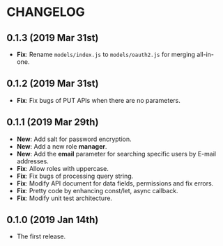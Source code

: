 # CHANGELOG

## 0.1.3 (2019 Mar 31st)

- **Fix**: Rename `models/index.js` to `models/oauth2.js` for merging all-in-one.

## 0.1.2 (2019 Mar 31st)

- **Fix**: Fix bugs of PUT APIs when there are no parameters.

## 0.1.1 (2019 Mar 29th)

- **New**: Add salt for password encryption.
- **New**: Add a new role **manager**.
- **New**: Add the **email** parameter for searching specific users by E-mail addresses.
- **Fix**: Allow roles with uppercase.
- **Fix**: Fix bugs of processing query string.
- **Fix**: Modify API document for data fields, permissions and fix errors.
- **Fix**: Pretty code by enhancing const/let, async callback.
- **Fix**: Modify unit test architecture.

## 0.1.0 (2019 Jan 14th)

- The first release.
